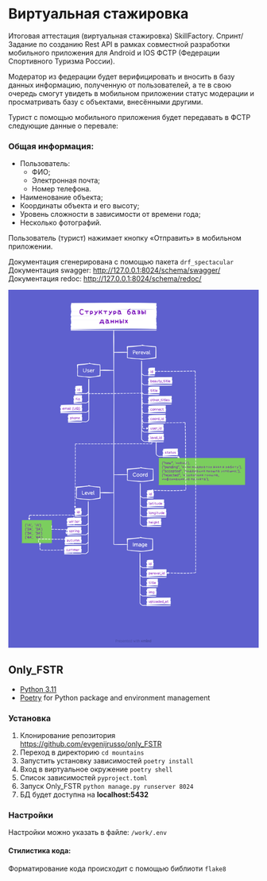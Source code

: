 Виртуальная стажировка
======================

Итоговая аттестация (виртуальная стажировка) SkillFactory. 
Спринт/Задание по созданию Rest API в рамках совместной разработки мобильного приложения для Android и 
IOS ФСТР (Федерации Спортивного Туризма России).

Модератор из федерации будет верифицировать и вносить в базу данных информацию, полученную от пользователей, а те в 
свою очередь смогут увидеть в мобильном приложении статус модерации и просматривать базу с объектами, внесёнными другими.

Турист с помощью мобильного приложения будет передавать в ФСТР следующие данные о перевале:

### Общая информация:
- Пользователь: 
   - ФИО;
   - Электронная почта;
   - Номер телефона.
- Наименование объекта;
- Координаты объекта и его высоту;
- Уровень сложности в зависимости от времени года;
- Несколько фотографий.

Пользователь (турист) нажимает кнопку «Отправить» в мобильном приложении. 


Документация сгенерирована с помощью пакета `drf_spectacular`
Документация swagger: http://127.0.0.1:8024/schema/swagger/ 
Документация redoc: http://127.0.0.1:8024/schema/redoc/

![img.png](img.png)

Only_FSTR
----------
* [Python 3.11](https://www.python.org/)
* [Poetry](https://python-poetry.org/) for Python package and environment management

### Установка

1. Клонирование репозитория https://github.com/evgenijrusso/only_FSTR
2. Переход в директорию `cd mountains`
3. Запустить установку зависимостей `poetry install`
4. Вход в виртуальное окружение `poetry shell`
5. Список зависимостей `pyproject.toml`
6. Запуск Only_FSTR `python manage.py runserver 8024`
7. БД будет доступна на **localhost:5432**

### Настройки
Настройки можно указать в файле: `/work/.env`

#### Стилистика кода:
Форматирование кода происходит с помощью библиоти `flake8`

